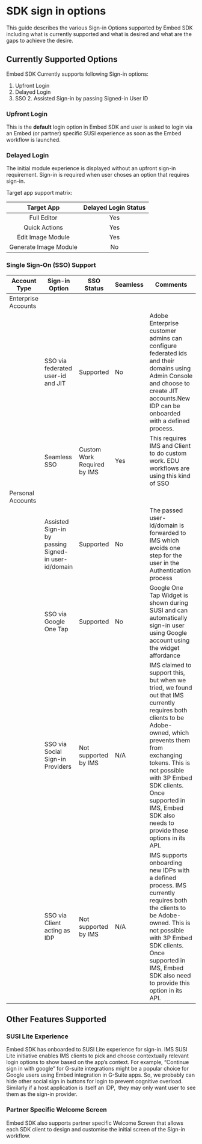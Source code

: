 # SDK sign in options

This guide describes the various Sign-in Options supported by Embed SDK including what is currently supported and what is desired and what are the gaps to achieve the desire.

## Currently Supported Options

Embed SDK Currently supports following Sign-in options:

1.  Upfront Login
2.  Delayed Login
3.  SSO
    2.  Assisted Sign-in by passing Signed-in User ID

### Upfront Login

This is the **default** login option in Embed SDK and user is asked to login via an Embed (or partner) specific SUSI experience as soon as the Embed workflow is launched.

### Delayed Login

The initial module experience is displayed without an upfront sign-in requirement. Sign-in is required when user choses an option that requires sign-in.

Target app support matrix:

|       Target App      | Delayed Login Status |
|:---------------------:|:--------------------:|
| Full Editor           |           Yes        |
| Quick Actions         |              Yes     |
| Edit Image Module     |              Yes     |
| Generate Image Module |                 No   |

### Single Sign-On (SSO) Support

| Account Type        | Sign-in Option                                       | SSO Status                  | Seamless | Comments                                                                                                                                                                                                                                                                                                    |
|---------------------|------------------------------------------------------|-----------------------------|----------|-------------------------------------------------------------------------------------------------------------------------------------------------------------------------------------------------------------------------------------------------------------------------------------------------------------|
| Enterprise Accounts |                                                      |                             |          |                                                                                                                                                                                                                                                                                                             |
|                     | SSO via federated user-id and JIT                    | Supported                 | No     | Adobe Enterprise customer admins can configure federated ids and their domains using Admin Console and choose to create JIT accounts.New IDP can be onboarded with a defined process.                                                                                                                   |
|                     | Seamless SSO                                         | Custom Work Required by IMS | Yes    | This requires IMS and Client to do custom work. EDU workflows are using this kind of SSO                                                                                                                                                                                                                  |
| Personal Accounts   |                                                      |                             |          |                                                                                                                                                                                                                                                                                                             |
|                     | Assisted Sign-in by passing Signed-in user-id/domain | Supported                 | No     | The passed user-id/domain is forwarded to IMS which avoids one step for the user in the Authentication process                                                                                                                                                                                              |
|                     | SSO via Google One Tap                               | Supported                 | No     | Google One Tap Widget is shown during SUSI and can automatically sign-in user using Google account using the widget affordance                                                                                                                                                                              |
|                     | SSO via Social Sign-in Providers                     | Not supported by IMS      | N/A      | IMS claimed to support this, but when we tried, we found out that IMS currently requires both clients to be Adobe-owned, which prevents them from exchanging tokens.  This is not possible with 3P Embed SDK clients.  Once supported in IMS, Embed SDK also needs to provide these options in its API. |
|                     | SSO via Client acting as IDP                         | Not supported by IMS      | N/A      | IMS supports onboarding new IDPs with a defined process. IMS currently requires both the clients to be Adobe-owned. This is not possible with 3P Embed SDK clients.  Once supported in IMS, Embed SDK also need to provide this option in its API.                                                      |

## Other Features Supported

### SUSI Lite Experience

Embed SDK has onboarded to SUSI Lite experience for sign-in. IMS SUSI Lite initiative enables IMS clients to pick and choose contextually relevant login options to show based on the app’s context. For example, “Continue sign in with google” for G-suite integrations might be a popular choice for Google users using Embed integration in G-Suite apps. So, we probably can hide other social sign in buttons for login to prevent cognitive overload. Similarly if a host application is itself an IDP,  they may only want user to see them as the sign-in provider.

### Partner Specific Welcome Screen

Embed SDK also supports partner specific Welcome Screen that allows each SDK client to design and customise the initial screen of the Sign-in workflow.

